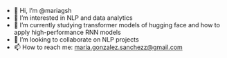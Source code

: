 - 👋 Hi, I’m @mariagsh
- 👀 I’m interested in NLP and data analytics
- 🌱 I’m currently studying transformer models of hugging face and how to apply high-performance RNN models
- 💞️ I’m looking to collaborate on NLP projects
- 📫 How to reach me: maria.gonzalez.sanchezz@gmail.com

<!---
mariagsh/mariagsh is a ✨ special ✨ repository because its `README.md` (this file) appears on your GitHub profile.
You can click the Preview link to take a look at your changes.
--->
